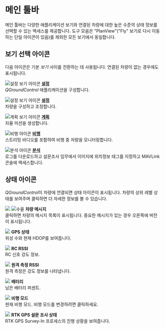# 메인 툴바

메인 툴바는 다양한 애플리케이션 보기와 연결된 차량에 대한 높은 수준의 상태 정보를 선택할 수 있는 액세스를 제공합니다. 도구 모음은 "PlanView"("Fly" 보기로 다시 이동하는 단일 아이콘이 있음)를 제외한 모든 보기에서 동일합니다.

## 보기 선택 아이콘

다음 아이콘은 기본 *보기* 사이를 전환하는 데 사용됩니다. 연결된 차량이 없는 경우에도 표시됩니다.

![설정 보기 아이콘](../../assets/toolbar/toolbar_view_select_settings.jpg) **[설정](../SettingsView/SettingsView.md)** <br />*QGroundControl* 애플리케이션을 구성합니다.

![설정 보기 아이콘](../../assets/toolbar/toolbar_view_select_setup.jpg) **[설정](../SetupView/SetupView.md)** <br />차량을 구성하고 조정합니다.

![계획 보기 아이콘](../../assets/toolbar/toolbar_view_select_plan.jpg) **[계획](../PlanView/PlanView.md)** <br />자율 미션을 생성합니다.

![비행 아이콘](../../assets/toolbar/toolbar_view_select_fly.jpg) **[비행](../FlyView/FlyView.md)** <br />스트리밍 비디오를 포함하여 비행 중 차량을 모니터링합니다.

![분석 아이콘](../../assets/toolbar/toolbar_view_select_analyse.jpg) **[분석](../analyze_view/README.md)** <br />로그를 다운로드하고 설문조사 임무에서 이미지에 위치정보 태그를 지정하고 MAVLink 콘솔에 액세스합니다.

## 상태 아이콘

*QGroundControl*이 차량에 연결되면 상태 아이콘이 표시됩니다. 차량의 상위 레벨 상태를 보여주며 클릭하면 더 자세한 정보를 볼 수 있습니다.

![](../../assets/toolbar/toolbar_status_message.jpg) ![수율](../../assets/toolbar/toolbar_status_critical.jpg) **차량 메시지** <br />클릭하면 차량의 메시지 목록이 표시됩니다. 중요한 메시지가 있는 경우 오른쪽에 버전이 표시됩니다.

![](../../assets/toolbar/toolbar_status_gps.jpg) **GPS 상태** <br />위성 수와 현재 HDOP를 보여줍니다.

![](../../assets/toolbar/toolbar_status_rc.jpg) **RC RSSI** <br />RC 신호 강도 정보.

![](../../assets/toolbar/toolbar_status_telemetry.jpg) **원격 측정 RSSI** <br />원격 측정은 강도 정보를 나타냅니다.

![](../../assets/toolbar/toolbar_status_battery.jpg) **배터리** <br />남은 배터리 퍼센트.

![](../../assets/toolbar/toolbar_status_flight_mode.jpg) **비행 모드** <br />현재 비행 모드. 비행 모드를 변경하려면 클릭하세요.

![](../../assets/toolbar/toolbar_status_rtk_gps.jpg) **RTK GPS 설문 조사 상태** <br />RTK GPS Survey-In 프로세스의 진행 상황을 보여줍니다.